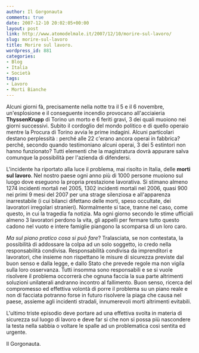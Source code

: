 ```yaml
---
author: Il Gorgonauta
comments: true
date: 2007-12-10 20:02:05+00:00
layout: post
link: http://www.atomodelmale.it/2007/12/10/morire-sul-lavoro/
slug: morire-sul-lavoro
title: Morire sul lavoro.
wordpress_id: 881
categories:
- Blog
- Italia
- Società
tags:
- Lavoro
- Morti Bianche
---
```


Alcuni giorni fà, precisamente nella notte tra il 5 e il 6 novembre, un'esplosione e il conseguente incendio provocano all'acciaieria **ThyssenKrupp** di Torino un morto e 6 feriti gravi, 3 dei quali muoiono nei giorni successivi. Subito il cordoglio del mondo politico e di quello operaio mentre la Procura di Torino avvia le prime indagini. Alcuni particolari destano perplessità : perché alle 22 c'erano ancora operai in fabbrica? perché, secondo quando testimoniano alcuni operai, 3 dei 5 estintori non hanno funzionato? Tutti elementi che la magistratura dovrà appurare salva comunque la possibilità per l'azienda di difendersi.

L'incidente ha riportato alla luce il problema, mai risolto in Italia, delle **morti sul lavoro**. Nel nostro paese ogni anno più di 1000 persone muoiono sul luogo dove eseguono la propria prestazione lavorativa. Si stimano almeno 1274 incidenti mortali nel 2005, 1302 incidenti mortali nel 2006, quasi 900 nei primi 9 mesi del 2007 per una strage silenziosa e all'apparenza inarrestabile (i cui bilanci difettano delle morti, speso occultate, dei lavoratori irregolari stranieri). Normalmente si tace, tranne nel caso, come questo, in cui la tragedia fa notizia. Ma ogni giorno secondo le stime ufficiali almeno 3 lavoratori perdono la vita, gli appelli per fermare tutto questo cadono nel vuoto e intere famiglie piangono la scomparsa di un loro caro.

<!-- more -->


_Ma sul piano pratico cosa si può fare_? Tralasciata, se non contestata, la possibilità di addossare la colpa ad un solo soggetto, io credo nella responsabilità condivisa. Responsabilità condivisa da imprenditori e lavoratori, che insieme non rispettano le misure di sicurezza previste dal buon senso e dalla legge, e dallo Stato che prevede regole ma non vigila sulla loro osservanza. Tutti insomma sono responsabili e se si vuole risolvere il problema occorrerà che ognuna faccia la sua parte altrimenti soluzioni unilaterali andranno incontro al fallimento. Buon senso, ricerca del compromesso ed effettiva volontà di porre il problema su un piano reale e non di facciata potranno forse in futuro risolvere la piaga che causa nel paese, assieme agli incidenti stradali, innumerevoli morti altrimenti evitabili.

L'ultimo triste episodio deve portare ad una effettiva svolta in materia di sicurezza sul luogo di lavoro e deve far si che non si possa più nascondere la testa nella sabbia o voltare le spalle ad un problematica così sentita ed urgente.

Il Gorgonauta.
